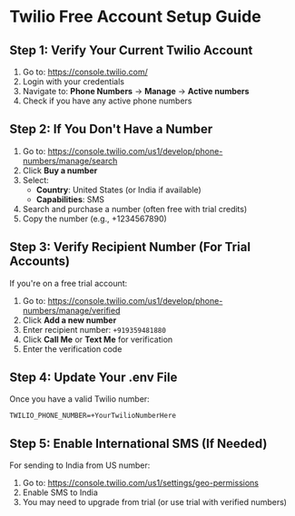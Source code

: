 # Twilio Free Account Setup Guide

## Step 1: Verify Your Current Twilio Account
1. Go to: https://console.twilio.com/
2. Login with your credentials
3. Navigate to: **Phone Numbers** → **Manage** → **Active numbers**
4. Check if you have any active phone numbers

## Step 2: If You Don't Have a Number
1. Go to: https://console.twilio.com/us1/develop/phone-numbers/manage/search
2. Click **Buy a number**
3. Select:
   - **Country**: United States (or India if available)
   - **Capabilities**: SMS
4. Search and purchase a number (often free with trial credits)
5. Copy the number (e.g., +1234567890)

## Step 3: Verify Recipient Number (For Trial Accounts)
If you're on a free trial account:
1. Go to: https://console.twilio.com/us1/develop/phone-numbers/manage/verified
2. Click **Add a new number**
3. Enter recipient number: `+919359481880`
4. Click **Call Me** or **Text Me** for verification
5. Enter the verification code

## Step 4: Update Your .env File
Once you have a valid Twilio number:
```env
TWILIO_PHONE_NUMBER=+YourTwilioNumberHere
```

## Step 5: Enable International SMS (If Needed)
For sending to India from US number:
1. Go to: https://console.twilio.com/us1/settings/geo-permissions
2. Enable SMS to India
3. You may need to upgrade from trial (or use trial with verified numbers)



